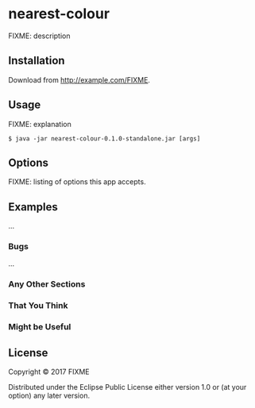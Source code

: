 # nearest-colour

FIXME: description

## Installation

Download from http://example.com/FIXME.

## Usage

FIXME: explanation

    $ java -jar nearest-colour-0.1.0-standalone.jar [args]

## Options

FIXME: listing of options this app accepts.

## Examples

...

### Bugs

...

### Any Other Sections
### That You Think
### Might be Useful

## License

Copyright © 2017 FIXME

Distributed under the Eclipse Public License either version 1.0 or (at
your option) any later version.
